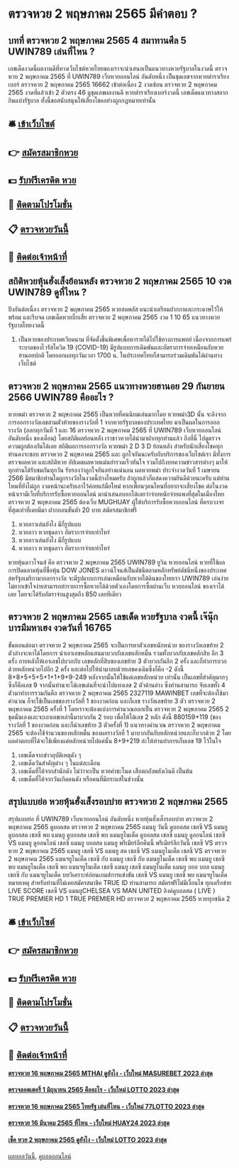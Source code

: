 # ตรวจหวย 2 พฤษภาคม 2565 มีคำตอบ ?
## บทที่ ตรวจหวย 2 พฤษภาคม 2565 4 สมาทานศีล 5 UWIN789 เล่นที่ไหน ?
เลขเด็ดงวดนี้ผลงานดีที่ทางเว็บไซต์หวยไทยของเราจะนำเสนอเป็นแนวทางหวยรัฐบาลในงวดนี้ ตรวจหวย 2 พฤษภาคม 2565 ที่ UWIN789 เว็บหวยออนไลน์ อันดับหนึ่ง เป็นชุดเลขจากหวยตำราเรียงเบอร์ ตรวจหวย 2 พฤษภาคม 2565 16662 เข้าต่อเนื่อง 2 งวดซ้อน ตรวจหวย 2 พฤษภาคม 2565 งวดที่แล้วเข้า 2 ตัวตรง 46 ดูชุดเลขผลงานดี หวยตำราเรียงเบอร์งวดนี้ เลขเด็ดแนวทางสลากกินแบ่งรัฐบาล ทั้งนี้ขอสนับสนุนให้เสี่ยงโชคอย่างถูกกฎหมายเท่านั้น

## 🛎 [เข้าเว็บไซต์](https://bit.ly/3BG5bNw)
## 👉 [สมัครสมาชิกหวย](https://bit.ly/3BG5bNw)
## 💵 [รับฟรีเครดิต หวย](https://bit.ly/3C3mvgS)
## 👑 [ติดตามโปรโมชั่น](https://bit.ly/3C3mvgS)
## 📋 [ตรวจหวยวันนี้](https://bit.ly/3C3mvgS)
## 📱 [ติดต่อเจ้าหน้าที่](https://bit.ly/3C3mvgS)

## สถิติหวยหุ้นฮั่งเส็งย้อนหลัง ตรวจหวย 2 พฤษภาคม 2565 10 งวด UWIN789 ดูที่ไหน ?
ปังกันต่อเนื่อง ตรวจหวย 2 พฤษภาคม 2565 หวยสดพลัส แนะนำเตรียมปากกาและกระดาษไว้ให้พร้อม และรีบจด เลขเด็ดหวยบิ๊กเสี่ย ตรวจหวย 2 พฤษภาคม 2565 งวด 1 10 65 แนวทางหวยรัฐบาลไทยงวดนี้
1. เป็นหวยของประเทศเวียดนาม ที่จัดตั้งขึ้นพิเศษเพื่อหารายได้ไปใช้ทางการแพทย์ เนื่องจากการแพร่ระบาดของไวรัสโควิด 19 (COVID-19) มีรูปแบบการเดิมพันและอัตราการจ่ายเหมือนกับหวยฮานอยปกติ โดยออกผลทุกวันเวลา 1700 น. ในประเทศไทยก็สามารถร่วมเดิมพันได้ผ่านทางเว็บไซต์

## ตรวจหวย 2 พฤษภาคม 2565 แนวทางหวยฮานอย 29 กันยายน 2566 UWIN789 คืออะไร ?
หวยพม่า ตรวจหวย 2 พฤษภาคม 2565 เป็นหวยที่คนนิยมเล่นมากโดย หวยพม่า3D นั้น จะอิงจากการออกรางวัลเลขสามตัวท้ายของรางวัลที่ 1 จากหวยรัฐบาลของประเทศไทย มาเป็นผลในการออกรางวัล (ออกทุกวันที่ 1 และ 16 ตรวจหวย 2 พฤษภาคม 2565 ที่ UWIN789 เว็บหวยออนไลน์ อันดับหนึ่ง ของเดือน) โดยสถิติผลย้อนหลัง เราชาวหวยได้นำมาฝากทุกท่านแล้ว ถึงที่นี่ ไปดูตรวจความถูกต้องกันได้เลย
สถิติผลการออกรางวัล หวยพม่า 2 D 3 D ย้อนหลัง สำหรับนักเสี่ยงโชคทุกท่านคงจะชอบ ตรวจหวย 2 พฤษภาคม 2565 และ ถูกใจกันนะครับกับบริการของเว็บไซต์เรา มีทั้งการตรวจผลหวย และสถิติหวย อัปเดตผลหวยแม่นยำรวดเร็วทันใจ รวมไปถึงบทความข่าวสารต่างๆ มาให้ทุกท่านได้รับชมกันทุกวัน รับรองว่าถูกใจกันอย่างแน่นอน
ผลหวยพม่า ประจำงวดวันที่ 1 เมษายน 2566 มีสมาชิกท่านใดถูกรางวัลในงวดนี้บ้างไหมครับ ถ้าถูกแล้วก็แสดงความยินดีด้วยนะครับ แต่ท่านไหนที่ยังไม่ถูก งวดหน้านะครับเอาไว้ค่อยแก้มือใหม่ หากเพื่อนๆคนไหนที่อยากจะเสี่ยงโชค ต่อในงวดหน้าเรามีเว็บที่บริการรับซื้อหวยออนไลน์ มานำเสนอบอกได้เลยว่าจ่ายหนักจ่ายแพงที่สุดในเมืองไทย ตรวจหวย 2 พฤษภาคม 2565 ต้องเว็บ MUGHUAY ผู้ให้บริการรับซื้อหวยออนไลน์ ที่ครบวงจรที่สุดเท่าที่เคยมีมา ฝากถอนขั้นต่ำ 20 บาท สมัครสมาชิกฟรี
1. หวยลาวเล่นยังไง มีกี่รูปแบบ
2. หวยลาว หวยชุดลาว อัตราการจ่ายเท่าไหร่
3. หวยลาวเล่นยังไง มีกี่รูปแบบ
4. หวยลาว หวยชุดลาว อัตราการจ่ายเท่าไหร่

หวยหุ้นดาวโจนส์ คือ ตรวจหวย 2 พฤษภาคม 2565 UWIN789 ยูวิน หวยออนไลน์ หวยที่ใช้ผลการปิดตลาดหุ้นที่ชื่อหุ้น DOW JONES ดาวน์โจนส์เป็นดัชนีตลาดหลักทรัพย์ดัชนีหนึ่งของประเทศสหรัฐอเมริกามาออกรางวัล จะมีรูปแบบการเล่นเหมือนกับหวยใต้ดินของไทยเรา UWIN789 เล่นง่ายไม่ยากเข้าใจง่ายสามารถทำรายการซื้อหวยได้ด้วยตัวเองโดยการซื้อผ่านเว็บ หวยออนไลน์ ของเราได้เลย โดยจะได้รับอัตราจ่านสูงสุดถึง 850 เลยทีเดียว

## ตรวจหวย 2 พฤษภาคม 2565 เลขเด็ด หวยรัฐบาล งวดนี้ เจ๊นุ๊ก บารมีมหาเฮง งวดวันที่ 16765
ขั้นตอนต่อมา ตรวจหวย 2 พฤษภาคม 2565 จะเป็นการหาตัวเลขหนักหน่วย ของรางวัลเลขท้าย 2 ตัวล่างจะหาได้โดยการ นำเอาเลขหลักแสนมาบวกกับเลขหลักหมื่น รวมทั้งบวกกับเลขหลักสิบ อีก 3 ครั้ง ภายหลังให้เอาเลขไปบวกกับ เลขหลักที่สิบของเลขท้าย 3 ตัวบวกกันอีก 2 ครั้ง และก็ทำการบวกด้วยหลักหน่วยไปอีก 2 ครั้ง และต่อไปให้นำมาลบด้วยเลขคงเดิมซึ่งก็คือ -2 ดังนี้
8+8+5+5+5+1+1+9+9-249 หลังจากนั้นให้ใช้แค่เลขหลักหน่วย เท่านั้น เป็นเลขที่สำคัญมากๆซึ่งก็คือเลข 9 จากนั้นท่านจะได้เลขเด่นที่จะนำไปแทงเลข 2 ตัวด้านล่าง ซึ่งท่านสามารถ จับเลขทั้ง 4 ตัวมาทำการรวมกันคือ ตรวจหวย 2 พฤษภาคม 2565 2327119 MAWINBET
เลขที่จะต้องใช้มาคำนวณ ก็จะใช้เป็นเลขของรางวัลที่ 1 ของงวดก่อน และก็เลข รางวัลเลขท้าย 3 ตัว ตรวจหวย 2 พฤษภาคม 2565 ครั้งที่ 1 โดยเราจะต้องแบ่งการคำนวณออกเป็น ตรวจหวย 2 พฤษภาคม 2565 2 ชุดนั่นเองและจะเอาเลขเหล่านี้มาบวกกัน 2 รอบ เพื่อให้ได้เลข 2 หลัก ดังนี้
880159+119 (ของรางวัลที่ 1 ของงวดก่อน และก็นำเลขท้าย 3 ตัวครั้งที่ 1) แนวทางคำนวณ ตรวจหวย 2 พฤษภาคม 2565 จะต้องใช้จำนวนของหลักหมื่น ของผลรางวัลที่ 1 มาบวกกันกับหลักหน่วยและก็บวกด้วย 2 โดยผลคำตอบที่ได้จะใช้เพียงแค่หลักหน่วยไปแค่นั้น 8+9+219 ล่ะให้ท่านทำการเก็บเลข 19 ไว้ในใจ
1. เลขเด็ดจากข่าวอุบัติเหตุดัง ๆ
2. เลขเด็ดวันสำคัญต่าง ๆ ในแต่ละเดือน
3. เลขเด็ดที่ได้จากสำนักดัง ไม่ว่าจะเป็น หวยคำชะโนด เสือตกถังพลังเงินดี เป็นต้น
4. เลขเด็ดที่ได้จากวันเกิดคนดัง หรือคนที่มีกระแสในช่วงนั้น

## สรุปแบบย่อ หวยหุ้นฮั่งเส็งรอบบ่าย ตรวจหวย 2 พฤษภาคม 2565
สรุปแบบย่อ ที่ UWIN789 เว็บหวยออนไลน์ อันดับหนึ่ง หวยหุ้นฮั่งเส็งรอบบ่าย ตรวจหวย 2 พฤษภาคม 2565 ดูบอลสด ตรวจหวย 2 พฤษภาคม 2565 แมนยู วันนี้ ดูบอลสด เชลซี VS แมนยู ดูบอลสด เชลซี พบ แมนยู ดูบอลสด เชลซี พบ แมนยูไนเต็ด ดูบอลสด เชลซี แมนยู ดูออนไลน์ เชลซี VS แมนยู ดูออนไลน์ เชลซี แมนยู บอลสด แมนยู พรีเมียร์ลีกคืนนี้ พรีเมียร์ลีกวันนี้ เชลซี VS ตรวจหวย 2 พฤษภาคม 2565 แมนยู เชลซี VS แมนยู สด เชลซี VS แมนยูไนเต็ด เชลซี VS ตรวจหวย 2 พฤษภาคม 2565 แมนฯยูไนเต็ด เชลซี กับ แมนยู เชลซี กับ แมนยูไนเต็ด เชลซี พบ แมนยู เชลซี พบ แมนยูไนเต็ด เชลซี พบ แมนฯยูไนเต็ด เชลซี แมนยู เชลซี แมนยูไนเต็ด แมนยู บอล บอล แมนยู
เชลซี กับ แมนฯยูไนเต็ด
บทวิเคราะห์ก่อนเกมส์การแข่งขัน เชลซี VS แมนยู
เชลซี พบ แมนฯยูไนเต็ด
หมายเหตุ สำหรับท่านที่ไม่เคยสมัครสมาชิค TRUE ID ท่านสามารถ สมัครฟรีไม่มีเงื่อนไข ทุกเครือข่าย
LIVE SCORE เชลซี VS แมนยูCHELSEA VS MAN UNITED
ลิงค์ดูบอลสด ( LIVE )
 TRUE PREMIER HD 1 
 TRUE PREMIER HD ตรวจหวย 2 พฤษภาคม 2565 หวยทุกชนิด 2 

## 🛎 [เข้าเว็บไซต์](https://bit.ly/3BG5bNw)
## 👉 [สมัครสมาชิกหวย](https://bit.ly/3BG5bNw)
## 💵 [รับฟรีเครดิต หวย](https://bit.ly/3C3mvgS)
## 👑 [ติดตามโปรโมชั่น](https://bit.ly/3C3mvgS)
## 📋 [ตรวจหวยวันนี้](https://bit.ly/3C3mvgS)
## 📱 [ติดต่อเจ้าหน้าที่](https://bit.ly/3C3mvgS)

#### [ตรวจหวย 16 พฤษภาคม 2565 MTHAI ดูยังไง - เว็บใหม่ MASUREBET 2023 ล่าสุด](https://atom.io/themes/ตรวจหวย%2016%20พฤษภาคม%202565%20mthai%20ดูยังไง%20-%20เว็บใหม่%20masurebet%202023%20ล่าสุด)
#### [ตรวจลอตเตอรี่ 1 มิถุนายน 2565 คืออะไร - เว็บใหม่ LOTTO 2023 ล่าสุด](https://atom.io/themes/ตรวจลอตเตอรี่%201%20มิถุนายน%202565%20คืออะไร%20-%20เว็บใหม่%20lotto%202023%20ล่าสุด)
#### [ตรวจหวย 16 พฤษภาคม 2565 ไทยรัฐ เล่นที่ไหน - เว็บใหม่ 77LOTTO 2023 ล่าสุด](https://atom.io/themes/ตรวจหวย%2016%20พฤษภาคม%202565%20ไทยรัฐ%20เล่นที่ไหน%20-%20เว็บใหม่%2077lotto%202023%20ล่าสุด)
#### [ตรวจหวย 16 มีนาคม 2565 ที่ไหน - เว็บใหม่ HUAY24 2023 ล่าสุด](https://atom.io/themes/ตรวจหวย%2016%20มีนาคม%202565%20ที่ไหน%20-%20เว็บใหม่%20huay24%202023%20ล่าสุด)
#### [เช็ค หวย 2 พฤษภาคม 2565 ดูยังไง - เว็บใหม่ LOTTO 2023 ล่าสุด](https://atom.io/themes/เช็ค%20หวย%202%20พฤษภาคม%202565%20ดูยังไง%20-%20เว็บใหม่%20lotto%202023%20ล่าสุด)

[ผลบอลวันนี้](https://siamsport.tv "ผลบอลวันนี้"), [ดูบอลออนไลน์](https://siamsport.tv/ดูบอลสด "ดูบอลออนไลน์")